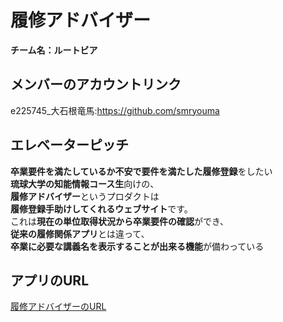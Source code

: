 # 履修アドバイザー
**チーム名：ルートビア**

## メンバーのアカウントリンク
e225745_大石根竜馬:https://github.com/smryouma
## エレベーターピッチ
**卒業要件を満たしているか不安で要件を満たした履修登録**をしたい  
**琉球大学の知能情報コース生**向けの、  
**履修アドバイザー**というプロダクトは  
**履修登録手助けしてくれるウェブサイト**です。  
これは**現在の単位取得状況から卒業要件の確認**ができ、  
**従来の履修関係アプリ**とは違って、  
**卒業に必要な講義名を表示することが出来る機能**が備わっている

## アプリのURL
[履修アドバイザーのURL](https://nagatahiro.github.io/enpit_2024_rootbeer/)
